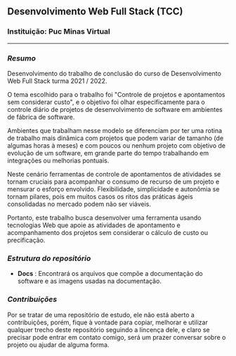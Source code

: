## __Desenvolvimento Web Full Stack (TCC)__
### Instituição: Puc Minas Virtual

---

### ___Resumo___

Desenvolvimento do trabalho de conclusão do curso de Desenvolvimento Web Full Stack turma 2021 / 2022.

O tema escolhido para o trabalho foi "Controle de projetos e apontamentos sem considerar custo", e o objetivo foi olhar especificamente para o controle diário de projetos de desenvolvimento de software em ambientes de fábrica de software.

Ambientes que trabalham nesse modelo se diferenciam por ter uma rotina de trabalho mais dinâmica com projetos que podem variar de tamanho (de algumas horas à meses) e com poucos ou nenhum projeto com objetivo de evolução de um software, em grande parte do tempo trabalhando em integrações ou melhorias pontuais.

Neste cenário ferramentas de controle de apontamentos de atividades se tornam cruciais para acompanhar o consumo de recurso de um projeto e mensurar o esforço envolvido. Flexibilidade, simplicidade e autonômia se tornam pilares, pois em muitos casos os ritos das práticas ágeis consolidadas no mercado podem não ser viáveis.

Portanto, este trabalho busca desenvolver uma ferramenta usando tecnologias Web que apoie as atividades de apontamento e acompanhamento dos projetos sem considerar o cálculo de custo ou precificação.

### ___Estrutura do repositório___

- **Docs** : Encontrará os arquivos que compõe a documentação do software e as imagens usadas na documentação.

### ___Contribuições___

Por se tratar de uma repositório de estudo, ele não está aberto a contribuições, porém, fique à vontade para copiar, melhorar e utilizar qualquer trecho deste repositório seguindo a lincença dele, e claro se precisar pode entrar em contato comigo, será um prazer conversar sobre o projeto ou ajudar de alguma forma.